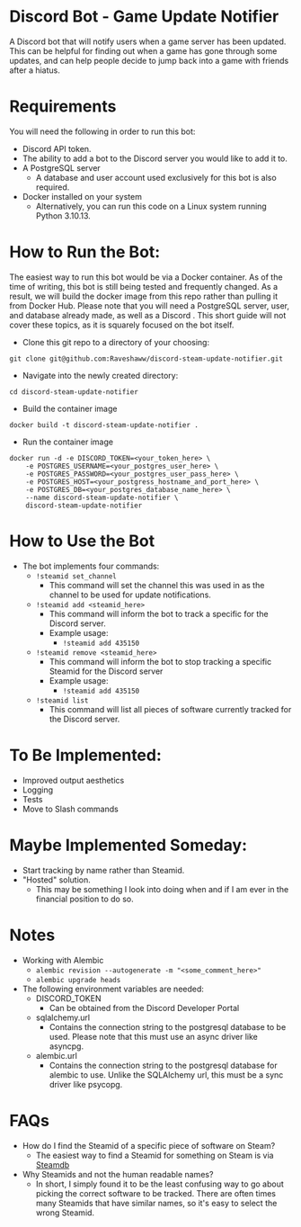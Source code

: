 # Discord Bot - Game Update Notifier
A Discord bot that will notify users when a game server has been updated. This can be helpful for finding out when a game has gone through some updates, and can help people decide to jump back into a game with friends after a hiatus. 
# Requirements
You will need the following in order to run this bot:
- Discord API token.
- The ability to add a bot to the Discord server you would like to add it to.
- A PostgreSQL server
    - A database and user account used exclusively for this bot is also required.
- Docker installed on your system
    - Alternatively, you can run this code on a Linux system running Python 3.10.13. 
# How to Run the Bot:
The easiest way to run this bot would be via a Docker container. As of the time of writing, this bot is still being tested and frequently changed. As a result, we will build the docker image from this repo rather than pulling it from Docker Hub. Please note that you will need a PostgreSQL server, user, and database already made, as well as a Discord . This short guide will not cover these topics, as it is squarely focused on the bot itself.
- Clone this git repo to a directory of your choosing:
```
git clone git@github.com:Raveshaww/discord-steam-update-notifier.git
```
- Navigate into the newly created directory:
```
cd discord-steam-update-notifier
```
- Build the container image
```
docker build -t discord-steam-update-notifier .
```
- Run the container image
``` 
docker run -d -e DISCORD_TOKEN=<your_token_here> \
    -e POSTGRES_USERNAME=<your_postgres_user_here> \
    -e POSTGRES_PASSWORD=<your_postgres_user_pass_here> \
    -e POSTGRES_HOST=<your_postgress_hostname_and_port_here> \
    -e POSTGRES_DB=<your_postgres_database_name_here> \
    --name discord-steam-update-notifier \
    discord-steam-update-notifier
```
# How to Use the Bot
- The bot implements four commands:
    - `!steamid set_channel`
        - This command will set the channel this was used in as the channel to be used for update notifications.
    - `!steamid add <steamid_here>`
        - This command will inform the bot to track a specific for the Discord server.
        - Example usage:
            - `!steamid add 435150`
    - `!steamid remove <steamid_here>`
        - This command will inform the bot to stop tracking a specific Steamid for the Discord server
        - Example usage:
            - `!steamid add 435150`
    - `!steamid list`
        - This command will list all pieces of software currently tracked for the Discord server.
# To Be Implemented:
- Improved output aesthetics
- Logging
- Tests
- Move to Slash commands
# Maybe Implemented Someday:
- Start tracking by name rather than Steamid.
- "Hosted" solution.
    - This may be something I look into doing when and if I am ever in the financial position to do so.
# Notes
- Working with Alembic
    - `alembic revision --autogenerate -m "<some_comment_here>"`
    - `alembic upgrade heads`
- The following environment variables are needed:
    - DISCORD_TOKEN
        - Can be obtained from the Discord Developer Portal
    - sqlalchemy.url
        - Contains the connection string to the postgresql database to be used. Please note that this must use an async driver like asyncpg.
    - alembic.url
        - Contains the connection string to the postgresql database for alembic to use. Unlike the SQLAlchemy url, this must be a sync driver like psycopg.
# FAQs
- How do I find the Steamid of a specific piece of software on Steam?
    - The easiest way to find a Steamid for something on Steam is via [Steamdb](https://steamdb.info/)
- Why Steamids and not the human readable names? 
    - In short, I simply found it to be the least confusing way to go about picking the correct software to be tracked. There are often times many Steamids that have similar names, so it's easy to select the wrong Steamid. 